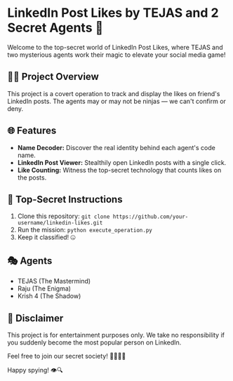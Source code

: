# LinkedIn Post Likes by TEJAS and 2 Secret Agents 🚀

Welcome to the top-secret world of LinkedIn Post Likes, where TEJAS and two mysterious agents work their magic to elevate your social media game!

## 🕵️‍♂️ Project Overview

This project is a covert operation to track and display the likes on friend's LinkedIn posts. The agents may or may not be ninjas — we can't confirm or deny.

## 🌐 Features

- **Name Decoder:** Discover the real identity behind each agent's code name.
- **LinkedIn Post Viewer:** Stealthily open LinkedIn posts with a single click.
- **Like Counting:** Witness the top-secret technology that counts likes on the posts.

## 🚨 Top-Secret Instructions

1. Clone this repository: `git clone https://github.com/your-username/linkedin-likes.git`
2. Run the mission: `python execute_operation.py`
3. Keep it classified! 🤐

## 🎭 Agents

- TEJAS (The Mastermind)
- Raju (The Enigma)
- Krish 4 (The Shadow)

## 🤣 Disclaimer

This project is for entertainment purposes only. We take no responsibility if you suddenly become the most popular person on LinkedIn.

Feel free to join our secret society! 🕵️‍♀️🕵️‍♂️

Happy spying! 👁️🔍
